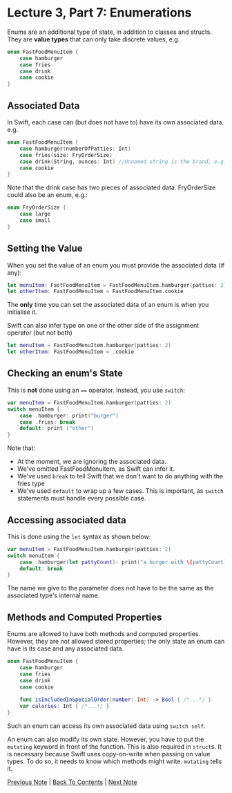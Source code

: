 # Lecture 3, Part 7: Enumerations

Enums are an additional type of state, in addition to classes and structs. They are **value types** that can only take discrete values, e.g.

```Swift
enum FastFoodMenuItem {
    case hamburger
    case fries
    case drink
    case cookie
}
```

## Associated Data

In Swift, each case can (but does not have to) have its own associated data. e.g.

```Swift
enum FastFoodMenuItem {
    case hamburger(numberOfPatties: Int)
    case fries(size: FryOrderSize)
    case drink(String, ounces: Int) //Unnamed string is the brand, e.g. "Coke"
    case cookie
}
```

Note that the drink case has two pieces of associated data. FryOrderSize could also be an enum, e.g.:
```Swift
enum FryOrderSize {
    case large
    case small
}
```

## Setting the Value

When you set the value of an enum you must provide the associated data (if any):
```Swift
let menuItem: FastFoodMenuItem = FastFoodMenuItem.hamburger(patties: 2)
let otherItem: FastFoodMenuItem = FastFoodMenuItem.cookie
```
The **only** time you can set the associated data of an enum is when you initialise it.

Swift can also infer type on one or the other side of the assignment operator (but not both)

```Swift
let menuItem = FastFoodMenuItem.hamburger(patties: 2)
let otherItem: FastFoodMenuItem = .cookie
```

## Checking an enum's State

This is **not** done using an `==` operator. Instead, you use `switch`:
```Swift
var menuItem = FastFoodMenuItem.hamburger(patties: 2)
switch menuItem {
    case .hamburger: print("burger")
    case .fries: break
    default: print ("other")
}
```

Note that:
* At the moment, we are ignoring the associated data. 
* We've omitted FastFoodMenuItem, as Swift can infer it.
* We've used `break` to tell Swift that we don't want to do anything with the fries type
* We've used `default`  to wrap up a few cases. This is important, as `switch` statements must handle every possible case.

## Accessing associated data

This is done using the `let` syntax as shown below:

```Swift
var menuItem = FastFoodMenuItem.hamburger(patties: 2)
switch menuItem {
    case .hamburger(let pattyCount): print("a burger with \(pattyCount) patties!")
    default: break
}
```

The name we give to the parameter does not have to be the same as the associated type's internal name.

## Methods and Computed Properties

Enums are allowed to have both methods and computed properties. However, they are not allowed stored properties; the only state an enum can have is its case and any associated data. 

```Swift
enum FastFoodMenuItem {
    case hamburger
    case fries
    case drink
    case cookie
    
    func isIncludedInSpecialOrder(number: Int) -> Bool { /*...*/ }
    var calories: Int { /*...*/ }
}
```

Such an enum can access its own associated data using `switch self`.

An enum can also modify its own state. However, you have to put the `mutating` keyword in front of the function. This is also required in `struct`s. It is necessary because Swift uses copy-on-write when passing on value types. To do so, it needs to know which methods might write. `mutating` tells it.

[Previous Note](../Lecture%203%20-%20The%20Swift%20Programming%20Language/Part%206%20-%20Extensions.md) | [Back To Contents](https://github.com/Firanus/stanford-iOS-lecture-notes) |  [Next Note](../Lecture%203%20-%20The%20Swift%20Programming%20Language/Part%208%20-%20Optionals.md)